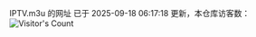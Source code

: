 IPTV.m3u 的网址 已于 2025-09-18 06:17:18 更新，本仓库访客数：![Visitor's Count](https://profile-counter.glitch.me/hero1898_tv/count.svg)
